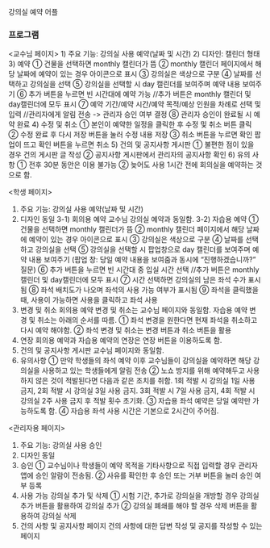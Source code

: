 강의실 예약 어플


<h3>프로그램 </h3>
<교수님 페이지>
1) 주요 기능: 강의실 사용 예약(날짜 및 시간)
2) 디자인: 캘린더 형태
3) 예약
	① 건물을 선택하면 monthly 캘린더가 뜸
	② monthly 캘린더 페이지에서 해당 날짜에 예약이 있는 경우 아이콘으로 표시
	③ 강의실은 색상으로 구분
	④ 날짜를 선택하고 강의실을 선택
	⑤ 강의실을 선택할 시 day 캘린더를 보여주며 예약 내용 보여주기
⑥ 추가 버튼을 누르면 빈 시간대에 예약 가능
//추가 버튼은 monthly 캘린더 및 day캘린더에 모두 표시
	⑦ 예약 기간/예약 시간/예약 목적/예상 인원을 차례로 선택 및 입력
		//관리자에게 알림 전송 -> 관리자 승인 여부 결정
	⑧ 관리자 승인이 완료될 시 예약 완료
4) 수정 및 취소
	① 본인이 예약한 일정을 클릭한 후 수정 및 취소 버튼 클릭
	② 수정 완료 후 다시 저장 버튼을 눌러 수정 내용 저장
	③ 취소 버튼을 누르면 확인 팝업이 뜨고 확인 버튼을 누르면 취소
5) 건의 및 공지사항 게시판
	① 불편한 점이 있을 경우 건의 게시판 글 작성
	② 공지사항 게시판에서 관리자의 공지사항 확인
6) 유의 사항
	① 전후 30분 동안은 이용 불가능
	② 늦어도 사용 1시간 전에 회의실을 예약하는 것으로 함.

<학생 페이지>
1) 주요 기능: 강의실 사용 예약(날짜 및 시간)
2) 디자인 동일
3-1) 회의용 예약
	교수님 강의실 예약과 동일함.
3-2) 자습용 예약
	① 건물을 선택하면 monthly 캘린더가 뜸
	② monthly 캘린더 페이지에서 해당 날짜에 예약이 있는 경우 아이콘으로 표시
	③ 강의실은 색상으로 구분
	④ 날짜를 선택하고 강의실을 선택
	⑤ 강의실을 선택할 시 팝업창으로 day 캘린더를 보여주며 예약 내용 보여주기
	    (팝업 창: 당일 예약 내용을 보여줌과 동시에 “진행하겠습니까?” 질문)
⑥ 추가 버튼을 누르면 빈 시간대 중 입실 시간 선택
//추가 버튼은 monthly 캘린더 및 day캘린더에 모두 표시
	⑦ 시간 선택하면 강의실의 남은 좌석 수가 표시됨
	⑧ 좌석 배치도가 나오며 좌석의 사용 가능 여부가 표시됨
	⑨ 좌석을 클릭했을 때, 사용이 가능하면 사용을 클릭하고 좌석 사용
4) 변경 및 취소
	회의용 예약 변경 및 취소는 교수님 페이지와 동일함.
	자습용 예약 변경 및 취소는 아래의 순서를 따름.
	① 좌석 변경을 원한다면 현재 좌석을 취소하고 다시 예약 해야함.
 	② 좌석 변경 및 취소는 변경 버튼과 취소 버튼을 활용
5) 연장
	회의용 예약과 자습용 예약의 연장은 연장 버튼을 이용하도록 함. 
6) 건의 및 공지사항 게시판
	교수님 페이지와 동일함.
7) 유의사항
	① 만약 학생들의 좌석 예약 이후 교수님들이 강의실을 예약하면 해당 강의실을 사용하고 
있는 학생들에게 알림 전송
② 노쇼 방지를 위해 예약해두고 사용하지 않은 것이 적발된다면 다음과 같은 조치를 취함.
    1회 적발 시 강의실 1일 사용 금지, 2회 적발 시 강의실 3일 사용 금지.
    3회 적발 시 7일 사용 금지, 4회 적발 시 강의실 2주 사용 금지 후 적발 횟수 초기화.
③ 자습용 좌석 예약은 당일 예약만 가능하도록 함.
	④ 자습용 좌석 사용 시간은 기본으로 2시간이 주어짐.

<관리자용 페이지>
1) 주요 기능: 강의실 사용 승인
2) 디자인 동일
3) 승인
	① 교수님이나 학생들이 예약 목적을 기타사항으로 직접 입력할 경우 관리자 앱에 
승인 알람이 전송됨.
② 사유를 확인한 후 승인 또는 거부 버튼을 눌러 승인 여부 등록
 4) 사용 가능 강의실 추가 및 삭제
	① 시험 기간, 추가로 강의실을 개방할 경우 강의실 추가 버튼을 활용하여 강의실 추가
	② 강의실 폐쇄를 해야 할 경우 삭제 버튼을 활용하여 강의실 삭제
5) 건의 사항 및 공지사항 페이지
	건의 사항에 대한 답변 작성 및 공지를 작성할 수 있는 페이지

